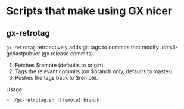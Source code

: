 # Scripts that make using GX nicer

## gx-retrotag

`gx-retrotag` retroactively adds git tags to commits that modify .dms3-gx/lastpubver
(gx release commits).

1. Fetches $remote (defaults to origin).
2. Tags the relevant commits (on $branch only, defaults to master).
3. Pushes the tags back to $remote.

Usage:

```sh
> ./gx-retrotag.sh [[remote] branch]
```
